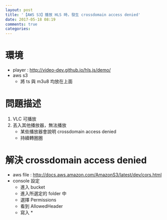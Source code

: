 ```yaml
---
layout: post
title: '【AWS S3】播放 HLS 時，發生 crossdomain access denied'
date: 2017-05-18 08:19
comments: true
categories: 
---
```

# 環境

- player : http://video-dev.github.io/hls.js/demo/
- aws s3 
	- 將 ts 與 m3u8 均放在上面

# 問題描述

1. VLC 可播放
2. 丟入其他播放器，無法播放
	- 某些播放器會說明 crossdomain access denied
	- 持續轉圈圈

# 解決 crossdomain access denied

- aws file : http://docs.aws.amazon.com/AmazonS3/latest/dev/cors.html
- console 設定
	- 進入 bucket
	- 進入所選定的 folder 中
	- 選擇 Permissions
	- 看到 AllowedHeader
	- 寫入 *